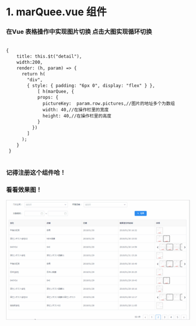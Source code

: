 # 1. marQuee.vue 组件  

### 在Vue 表格操作中实现图片切换 点击大图实现循环切换

```  

{
 	title: this.$t("detail"),
  	width:200,
    render: (h, param) => {
      return h(
        "div",
        { style: { padding: "6px 0", display: "flex" } }, 
        	[ h(marQuee, {
            props: {
              pictureKey:  param.row.pictures,//图片的地址多个为数组
              width: 40,//在操作栏里的宽度
              height: 40,//在操作栏里的高度
            }
          })
        ]
      );
    }
 }
 
 ```

### 记得注册这个组件哈！
### 看看效果图！
![image](https://github.com/yannanna0920/Vue_Component/raw/master/images/picture.gif)
